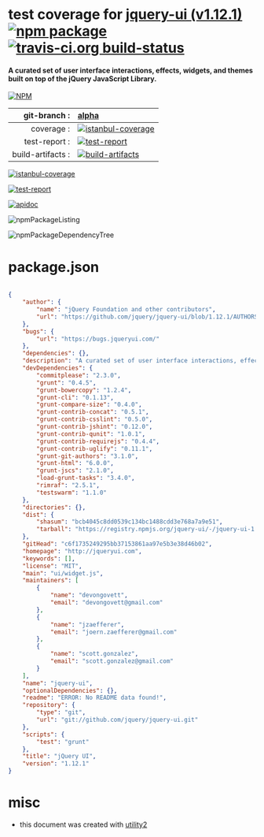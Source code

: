 # test coverage for  [jquery-ui (v1.12.1)](http://jqueryui.com)  [![npm package](https://img.shields.io/npm/v/npmtest-jquery-ui.svg?style=flat-square)](https://www.npmjs.org/package/npmtest-jquery-ui) [![travis-ci.org build-status](https://api.travis-ci.org/npmtest/node-npmtest-jquery-ui.svg)](https://travis-ci.org/npmtest/node-npmtest-jquery-ui)
#### A curated set of user interface interactions, effects, widgets, and themes built on top of the jQuery JavaScript Library.

[![NPM](https://nodei.co/npm/jquery-ui.png?downloads=true)](https://www.npmjs.com/package/jquery-ui)

| git-branch : | [alpha](https://github.com/npmtest/node-npmtest-jquery-ui/tree/alpha)|
|--:|:--|
| coverage : | [![istanbul-coverage](https://npmtest.github.io/node-npmtest-jquery-ui/build/coverage.badge.svg)](https://npmtest.github.io/node-npmtest-jquery-ui/build/coverage.html/index.html)|
| test-report : | [![test-report](https://npmtest.github.io/node-npmtest-jquery-ui/build/test-report.badge.svg)](https://npmtest.github.io/node-npmtest-jquery-ui/build/test-report.html)|
| build-artifacts : | [![build-artifacts](https://npmtest.github.io/node-npmtest-jquery-ui/glyphicons_144_folder_open.png)](https://github.com/npmtest/node-npmtest-jquery-ui/tree/gh-pages/build)|

[![istanbul-coverage](https://npmtest.github.io/node-npmtest-jquery-ui/build/screenCapture.buildCustomOrg.browser.coverage.html.png)](https://npmtest.github.io/node-npmtest-jquery-ui/build/coverage.html/index.html)

[![test-report](https://npmtest.github.io/node-npmtest-jquery-ui/build/screenCapture.buildCustomOrg.browser.%252Fhome%252Ftravis%252Fbuild%252Fnpmtest%252Fnode-npmtest-jquery-ui%252Ftmp%252Fbuild%252Ftest-report.html.png)](https://npmtest.github.io/node-npmtest-jquery-ui/build/test-report.html)

[![apidoc](https://npmdoc.github.io/node-npmdoc-jquery-ui/build/screenCapture.buildApidoc.browser.%252Fhome%252Ftravis%252Fbuild%252Fnpmdoc%252Fnode-npmdoc-jquery-ui%252Ftmp%252Fbuild%252Fapidoc.html.png)](https://npmdoc.github.io/node-npmdoc-jquery-ui/build/apidoc.html)

![npmPackageListing](https://npmtest.github.io/node-npmtest-jquery-ui/build/screenCapture.npmPackageListing.svg)

![npmPackageDependencyTree](https://npmtest.github.io/node-npmtest-jquery-ui/build/screenCapture.npmPackageDependencyTree.svg)



# package.json

```json

{
    "author": {
        "name": "jQuery Foundation and other contributors",
        "url": "https://github.com/jquery/jquery-ui/blob/1.12.1/AUTHORS.txt"
    },
    "bugs": {
        "url": "https://bugs.jqueryui.com/"
    },
    "dependencies": {},
    "description": "A curated set of user interface interactions, effects, widgets, and themes built on top of the jQuery JavaScript Library.",
    "devDependencies": {
        "commitplease": "2.3.0",
        "grunt": "0.4.5",
        "grunt-bowercopy": "1.2.4",
        "grunt-cli": "0.1.13",
        "grunt-compare-size": "0.4.0",
        "grunt-contrib-concat": "0.5.1",
        "grunt-contrib-csslint": "0.5.0",
        "grunt-contrib-jshint": "0.12.0",
        "grunt-contrib-qunit": "1.0.1",
        "grunt-contrib-requirejs": "0.4.4",
        "grunt-contrib-uglify": "0.11.1",
        "grunt-git-authors": "3.1.0",
        "grunt-html": "6.0.0",
        "grunt-jscs": "2.1.0",
        "load-grunt-tasks": "3.4.0",
        "rimraf": "2.5.1",
        "testswarm": "1.1.0"
    },
    "directories": {},
    "dist": {
        "shasum": "bcb4045c8dd0539c134bc1488cdd3e768a7a9e51",
        "tarball": "https://registry.npmjs.org/jquery-ui/-/jquery-ui-1.12.1.tgz"
    },
    "gitHead": "c6f1735249295bb37153861aa97e5b3e38d46b02",
    "homepage": "http://jqueryui.com",
    "keywords": [],
    "license": "MIT",
    "main": "ui/widget.js",
    "maintainers": [
        {
            "name": "devongovett",
            "email": "devongovett@gmail.com"
        },
        {
            "name": "jzaefferer",
            "email": "joern.zaefferer@gmail.com"
        },
        {
            "name": "scott.gonzalez",
            "email": "scott.gonzalez@gmail.com"
        }
    ],
    "name": "jquery-ui",
    "optionalDependencies": {},
    "readme": "ERROR: No README data found!",
    "repository": {
        "type": "git",
        "url": "git://github.com/jquery/jquery-ui.git"
    },
    "scripts": {
        "test": "grunt"
    },
    "title": "jQuery UI",
    "version": "1.12.1"
}
```



# misc
- this document was created with [utility2](https://github.com/kaizhu256/node-utility2)
